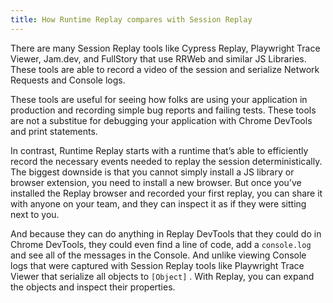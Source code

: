 ```yaml
---
title: How Runtime Replay compares with Session Replay
---
```

There are many Session Replay tools like Cypress Replay, Playwright Trace Viewer, Jam.dev, and FullStory that use RRWeb and similar JS Libraries. These tools are able to record a video of the session and serialize Network Requests and Console logs.

These tools are useful for seeing how folks are using your application in production and recording simple bug reports and failing tests. These tools are not a substitue for debugging your application with Chrome DevTools and print statements.

In contrast, Runtime Replay starts with a runtime that’s able to efficiently record the necessary events needed to replay the session deterministically. The biggest downside is that you cannot simply install a JS library or browser extension, you need to install a new browser. But once you’ve installed the Replay browser and recorded your first replay, you can share it with anyone on your team, and they can inspect it as if they were sitting next to you.

And because they can do anything in Replay DevTools that they could do in Chrome DevTools, they could even find a line of code, add a `console.log` and see all of the messages in the Console. And unlike viewing Console logs that were captured with Session Replay tools like Playwright Trace Viewer that serialize all objects to `[Object]` . With Replay, you can expand the objects and inspect their properties.
